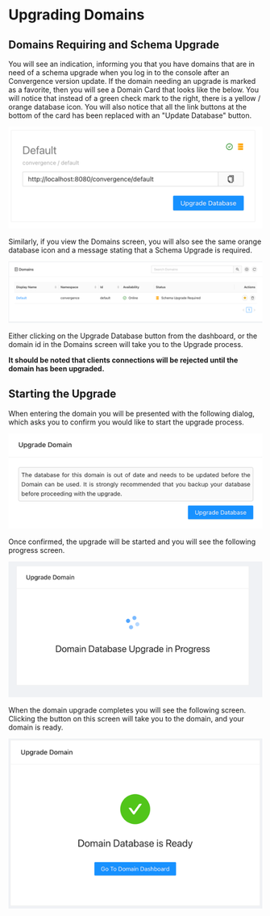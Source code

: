# Upgrading Domains

## Domains Requiring and Schema Upgrade
You will see an indication, informing you that you have domains that are in need of a schema upgrade when you log in to the console after an Convergence version update.  If the domain needing an upgrade is marked as a favorite, then you will see a Domain Card that looks like the below.  You will notice that instead of a green check mark to the right, there is a yellow / orange database icon. You will also notice that all the link buttons at the bottom of the card has been replaced with an "Update Database" button.

![Domain Upgrade](../assets/images/upgrade/domain-upgrade-required.png)

Similarly, if you view the Domains screen, you will also see the same orange database icon and a message stating that a Schema Upgrade is required.

![Domain Upgrade](../assets/images/upgrade/domains-needing-upgrade.png)

Either clicking on the Upgrade Database button from the dashboard, or the domain id in the Domains screen will take you to the Upgrade process.

**It should be noted that clients connections will be rejected until the domain has been upgraded.**

## Starting the Upgrade
When entering the domain you will be presented with the following dialog, which asks you to confirm you would like to start the upgrade process.

![Domain Upgrade](../assets/images/upgrade/start-upgrade.png)

Once confirmed, the upgrade will be started and you will see the following progress screen.

![Domain Upgrade](../assets/images/upgrade/upgrade-started.png)

When the domain upgrade completes you will see the following screen.  Clicking the button on this screen will take you to the domain, and your domain is ready.

![Domain Upgrade](../assets/images/upgrade/upgrade-finished.png)
